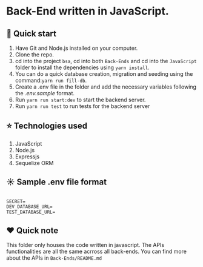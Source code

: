 # Back-End written in JavaScript.

## :rocket: Quick start

1.  Have Git and Node.js installed on your computer.
2.  Clone the repo.
3.  cd into the project `bsa`, cd into both `Back-Ends` and cd into the `JavaScript` folder to install the dependencies using `yarn install`.
4.  You can do a quick database creation, migration and seeding using the command:`yarn run fill-db`.
5.  Create a .env file in the folder and add the necessary variables following the _.env.sample_ format.
6.  Run `yarn run start:dev` to start the backend server.
7. Run `yarn run test` to run tests for the backend server

## :star: Technologies used

1. JavaScript
2. Node.js
3. Expressjs
4. Sequelize ORM

## :sunny: Sample .env file format

```

SECRET=
DEV_DATABASE_URL=
TEST_DATABASE_URL=

```

## :heart: Quick note
This folder only houses the code written in javascript. The APIs functionalities are all the same acrross all back-ends.
You can find more about the APIs in `Back-Ends/README.md`